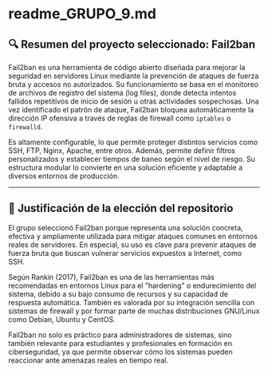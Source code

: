 # readme_GRUPO_9.md

## 🔍 Resumen del proyecto seleccionado: Fail2ban  

Fail2ban es una herramienta de código abierto diseñada para mejorar la seguridad en servidores Linux mediante la prevención de ataques de fuerza bruta y accesos no autorizados. Su funcionamiento se basa en el monitoreo de archivos de registro del sistema (log files), donde detecta intentos fallidos repetitivos de inicio de sesión u otras actividades sospechosas. Una vez identificado el patrón de ataque, Fail2ban bloquea automáticamente la dirección IP ofensiva a través de reglas de firewall como `iptables` o `firewalld`.

Es altamente configurable, lo que permite proteger distintos servicios como SSH, FTP, Nginx, Apache, entre otros. Además, permite definir filtros personalizados y establecer tiempos de baneo según el nivel de riesgo. Su estructura modular lo convierte en una solución eficiente y adaptable a diversos entornos de producción.

---


## 🎯 Justificación de la elección del repositorio  


El grupo seleccionó Fail2ban porque representa una solución concreta, efectiva y ampliamente utilizada para mitigar ataques comunes en entornos reales de servidores. En especial, su uso es clave para prevenir ataques de fuerza bruta que buscan vulnerar servicios expuestos a Internet, como SSH.

Según Rankin (2017), Fail2ban es una de las herramientas más recomendadas en entornos Linux para el "hardening" o endurecimiento del sistema, debido a su bajo consumo de recursos y su capacidad de respuesta automática. También es valorada por su integración sencilla con sistemas de firewall y por formar parte de muchas distribuciones GNU/Linux como Debian, Ubuntu y CentOS.

Fail2ban no solo es práctico para administradores de sistemas, sino también relevante para estudiantes y profesionales en formación en ciberseguridad, ya que permite observar cómo los sistemas pueden reaccionar ante amenazas reales en tiempo real.


